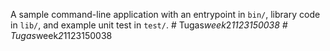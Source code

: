 A sample command-line application with an entrypoint in `bin/`, library code
in `lib/`, and example unit test in `test/`.
#   T u g a s _ w e e k _ 2 _ 1 1 2 3 1 5 0 0 3 8  
 #   T u g a s _ w e e k _ 2 _ 1 1 2 3 1 5 0 0 3 8  
 